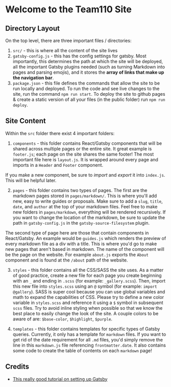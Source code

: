 # Welcome to the Team110 Site

## Directory Layout

On the top level, there are three important files / directories:

1. `src/` - this is where all the content of the site lives
2. `gatsby-config.js` - this has the config settings for gatsby. Most importantly, this determines the path at which the site will be deployed, all the important Gatsby plugins needed (such as turning Markdown into pages and parsing emojis), and it stores the **array of links that make up the navigation bar**.
3. `package.json` - this file defines the commands that allow the site to be run locally and deployed. To run the code and see live changes to the site, run the command `npm run start`. To deploy the site to github pages & create a static version of all your files (in the public folder) run `npm run deploy`.

## Site Content

Within the `src` folder there exist 4 important folders:

1. `components` - this folder contains React/Gatsby components that will be shared across multiple pages or the entire site. It great example is `footer.js`; each page on the site shares the same footer! The most important file here is `layout.js`. It is wrapped around every page and imports in a `Header` and `Footer` component.

If you make a new component, be sure to *import* and *export* it into `index.js`. This will be helpful later.

2. `pages` - this folder contains two types of pages. The first are the markdown pages stored in `pages/markdown/`. This is where you'll add new, easy to write guides or proposals. Make sure to add a `slug`, `title`, `date`, and `author` at the top of your markdown files. Feel free to make new folders in `pages/markdown`, everything will be rendered recursively. If you want to change the location of the markdown, be sure to update the path in  `gatsby-config.js` in the `gatsby-source-filesystem` plugin.

The second type of page here are those that contain components in React/Gatsby. An example would be `guides.js` which renders the preview of every markdown file as a div with a title. This is where you'd go to make new pages that aren't based in markdown. The name of the component will be the page on the website. For example `about.js` exports the `About` component and is found at the `/about` path of the website.

3. `styles` - this folder contains all the CSS/SASS the site uses. As a matter of good practice, create a new file for each page you create beginning with an `_` and ending in `.scss` (for example: `_gallery.scss`). Then, import this new file into `styles.scss` using an `@` symbol (for example: `import @gallery`). SASS is super cool because you can use global variables and math to expand the capabilities of CSS. Please try to define a new color variable in `styles.scss` and reference it using a `$` symbol in subsequent `scss` files. Try to avoid inline styling when possible so that we know the best place to easily change the look of the site. A couple colors to be aware of are: `$base-color`, `$highlight`, `$purple`.

4. `templates` - this folder contains templates for specific types of Gatsby queries. Currently, it only has a template for `markdown` files. If you want to get rid of the date requirement for all `.md` files, you'd simply remove the line in this `markdown.js` file referencing `frontmatter.date`. It also contains some code to create the table of contents on each `markdown` page!  

## Credits
- [This really good tutorial on setting up Gatsby](https://dennytek.com/blog/personal-site-with-gatsby-part-1)